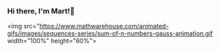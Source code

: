 ### Hi there, I'm Mart!👋

<img src="https://www.mathwarehouse.com/animated-gifs/images/sequences-series/sum-of-n-numbers-gauss-animation.gif width="100%" height="60%">


